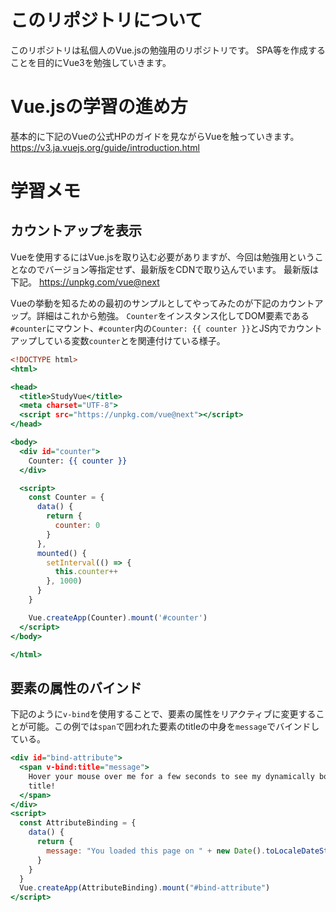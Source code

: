# このリポジトリについて
このリポジトリは私個人のVue.jsの勉強用のリポジトリです。
SPA等を作成することを目的にVue3を勉強していきます。

# Vue.jsの学習の進め方
基本的に下記のVueの公式HPのガイドを見ながらVueを触っていきます。
https://v3.ja.vuejs.org/guide/introduction.html

# 学習メモ
## カウントアップを表示
Vueを使用するにはVue.jsを取り込む必要がありますが、今回は勉強用ということなのでバージョン等指定せず、最新版をCDNで取り込んでいます。
最新版は下記。
https://unpkg.com/vue@next

Vueの挙動を知るための最初のサンプルとしてやってみたのが下記のカウントアップ。詳細はこれから勉強。
`Counter`をインスタンス化してDOM要素である`#counter`にマウント、`#counter`内の`Counter: {{ counter }}`とJS内でカウントアップしている変数`counter`とを関連付けている様子。

~~~html:index.html
<!DOCTYPE html>
<html>

<head>
  <title>StudyVue</title>
  <meta charset="UTF-8">
  <script src="https://unpkg.com/vue@next"></script>
</head>

<body>
  <div id="counter">
    Counter: {{ counter }}
  </div>

  <script>
    const Counter = {
      data() {
        return {
          counter: 0
        }
      },
      mounted() {
        setInterval(() => {
          this.counter++
        }, 1000)
      }
    }

    Vue.createApp(Counter).mount('#counter')
  </script>
</body>

</html>
~~~

## 要素の属性のバインド
下記のように`v-bind`を使用することで、要素の属性をリアクティブに変更することが可能。この例では`span`で囲われた要素のtitleの中身を`message`でバインドしている。
~~~html:index.html
<div id="bind-attribute">
  <span v-bind:title="message">
    Hover your mouse over me for a few seconds to see my dynamically bound
    title!
  </span>
</div>
<script>
  const AttributeBinding = {
    data() {
      return {
        message: "You loaded this page on " + new Date().toLocaleDateString()
      }
    }
  }
  Vue.createApp(AttributeBinding).mount("#bind-attribute")
</script>
~~~